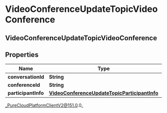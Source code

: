 # VideoConferenceUpdateTopicVideoConference

## VideoConferenceUpdateTopicVideoConference

## Properties

|Name | Type | Description | Notes|
|------------ | ------------- | ------------- | -------------|
| **conversationId** | **String** |  | [optional] |
| **conferenceId** | **String** |  | [optional] |
| **participantInfo** | [**VideoConferenceUpdateTopicParticipantInfo**](VideoConferenceUpdateTopicParticipantInfo) |  | [optional] |



_PureCloudPlatformClientV2@151.0.0_
